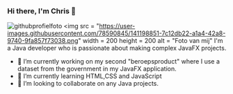 ### Hi there, I'm Chris 👋

![githubprofielfoto](https://user-images.githubusercontent.com/78590845/141198851-7c12db22-a1a4-42a8-9740-9fa857f73038.png)
<img src = "https://user-images.githubusercontent.com/78590845/141198851-7c12db22-a1a4-42a8-9740-9fa857f73038.png" width = 200 height = 200 alt = "Foto van mij"
I'm a Java developer who is passionate about making complex JavaFX projects.

- 🔭 I’m currently working on my second "beroepsproduct" where I use a dataset from the government in my JavaFX application.
- 🌱 I’m currently learning HTML,CSS and JavaScript
- 👯 I’m looking to collaborate on any Java projects.
<!--
- 🤔 I’m looking for help with ...
- 💬 Ask me about ...
- 📫 How to reach me: ...
- 😄 Pronouns: ...
- ⚡ Fun fact: ...
-->

